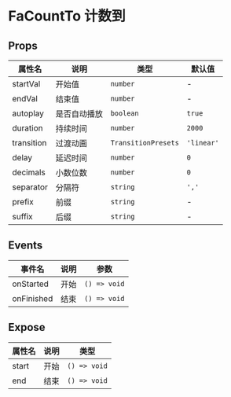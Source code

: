 # FaCountTo 计数到 <Badge type="pro" text="专业版" />

## Props

| 属性名     | 说明         | 类型                | 默认值     |
| ---------- | ------------ | ------------------- | ---------- |
| startVal   | 开始值       | `number`            | -          |
| endVal     | 结束值       | `number`            | -          |
| autoplay   | 是否自动播放 | `boolean`           | `true`     |
| duration   | 持续时间     | `number`            | `2000`     |
| transition | 过渡动画     | `TransitionPresets` | `'linear'` |
| delay      | 延迟时间     | `number`            | `0`        |
| decimals   | 小数位数     | `number`            | `0`        |
| separator  | 分隔符       | `string`            | `','`      |
| prefix     | 前缀         | `string`            | -          |
| suffix     | 后缀         | `string`            | -          |

## Events

| 事件名     | 说明 | 参数         |
| ---------- | ---- | ------------ |
| onStarted  | 开始 | `() => void` |
| onFinished | 结束 | `() => void` |

## Expose

| 属性名 | 说明 | 类型         |
| ------ | ---- | ------------ |
| start  | 开始 | `() => void` |
| end    | 结束 | `() => void` |

